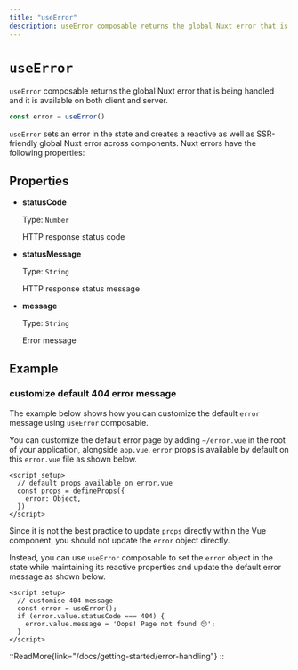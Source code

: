 ```yaml
---
title: "useError"
description: useError composable returns the global Nuxt error that is being handled.
---
```


# `useError`

`useError` composable returns the global Nuxt error that is being handled and it is available on both client and server.

```ts
const error = useError()
```

`useError` sets an error in the state and creates a reactive as well as SSR-friendly global Nuxt error across components. Nuxt errors have the following properties:

## Properties

- **statusCode**

  Type: `Number`

  HTTP response status code

- **statusMessage**

  Type: `String`

  HTTP response status message

- **message**

  Type: `String`

  Error message

## Example

### customize default 404 error message

The example below shows how you can customize the default `error` message using `useError` composable.

You can customize the default error page by adding `~/error.vue` in the root of your application, alongside `app.vue`. `error` props is available by default on this `error.vue` file as shown below.

```vue [/error.vue]
<script setup>
  // default props available on error.vue
  const props = defineProps({
    error: Object,
  })
</script>
```

Since it is not the best practice to update `props` directly within the Vue component, you should not update the `error` object directly.

Instead, you can use `useError` composable to set the `error` object in the state while maintaining its reactive properties and update the default error message as shown below.

```vue [/error.vue]
<script setup>
  // customise 404 message
  const error = useError();
  if (error.value.statusCode === 404) {
    error.value.message = 'Oops! Page not found 😔';
  }
</script>
```

::ReadMore{link="/docs/getting-started/error-handling"}
::
